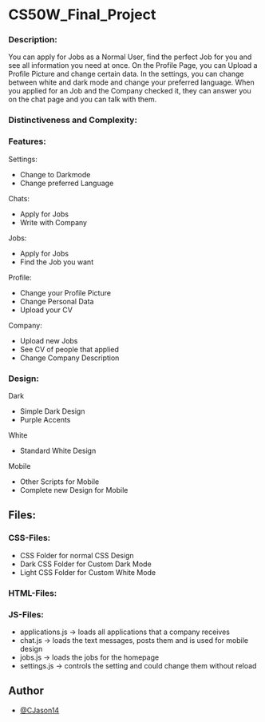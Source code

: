 # CS50W_Final_Project

### Description:

You can apply for Jobs as a Normal User, find the perfect Job for you and see all information you need at once.
On the Profile Page, you can Upload a Profile Picture and change certain data. In the settings, you can change between white and dark mode and change your preferred language. When you applied for an Job and the Company checked it, they can answer you on the chat page and you can talk with them.

### Distinctiveness and Complexity:

### Features:

Settings:
  - Change to Darkmode
  - Change preferred Language

Chats:
  - Apply for Jobs
  - Write with Company

Jobs:
  - Apply for Jobs
  - Find the Job you want

Profile:
  - Change your Profile Picture
  - Change Personal Data
  - Upload your CV

Company:
  - Upload new Jobs
  - See CV of people that applied
  - Change Company Description

### Design:

Dark
  - Simple Dark Design
  - Purple Accents

White
  - Standard White Design

Mobile
  - Other Scripts for Mobile
  - Complete new Design for Mobile

## Files:

### CSS-Files:
  - CSS Folder for normal CSS Design
  - Dark CSS Folder for Custom Dark Mode
  - Light CSS Folder for Custom White Mode

### HTML-Files:

### JS-Files:
  - applications.js -> loads all applications that a company receives
  - chat.js -> loads the text messages, posts them and is used for mobile design
  - jobs.js -> loads the jobs for the homepage
  - settings.js -> controls the setting and could change them without reload

## Author
- [@CJason14](https://github.com/CJason14)
